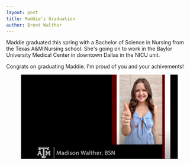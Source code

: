 ```yaml
---
layout: post
title: Maddie's Graduation
author: Brent Walther
---
```


Maddie graduated this spring with a Bachelor of Science in Nursing from the Texas A&M Nursing school. She's going on to work in the Baylor University Medical Center in downtown Dallas in the NICU unit. 

Congrats on graduating Maddie. I'm proud of you and your achivements!

<figure>
    <img alt="Maddie's virtual graduation slide as presented by Texas A&M nursing school." src="/img/maddie_graduation_may_2020.png" />
</figure>
